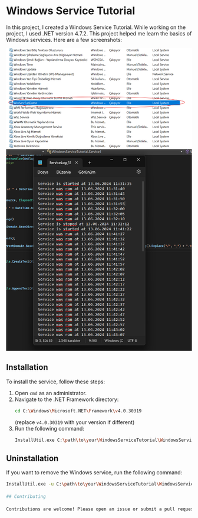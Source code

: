 # Windows Service Tutorial

In this project, I created a Windows Service Tutorial. While working on the project, I used .NET version 4.7.2. This project helped me learn the basics of Windows services. Here are a few screenshots:

![service.png](service.png)
![serviceLog.png](serviceLog.png)

## Installation

To install the service, follow these steps:

1. Open `cmd` as an administrator.
2. Navigate to the .NET Framework directory:
    ```bash
    cd C:\Windows\Microsoft.NET\Framework\v4.0.30319
    ```
    (replace `v4.0.30319` with your version if different)
3. Run the following command:
    ```bash
    InstallUtil.exe C:\path\to\your\WindowsServiceTutorial\WindowsServiceTutorial\bin\Debug\WindowsServiceTutorial.exe
    ```

## Uninstallation

If you want to remove the Windows service, run the following command:
```bash
InstallUtil.exe -u C:\path\to\your\WindowsServiceTutorial\WindowsServiceTutorial\bin\Debug\WindowsServiceTutorial.exe

## Contributing

Contributions are welcome! Please open an issue or submit a pull request.